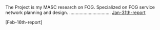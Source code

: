 The Project is my MASC research on FOG. Specialized on FOG service network planning and design.
................................
[Jan-31th-report](https://drive.google.com/file/d/0BxlgPvs36uwKeWZjaWs4YzhtQlE/view?usp=sharing)

[Feb-16th-report]
